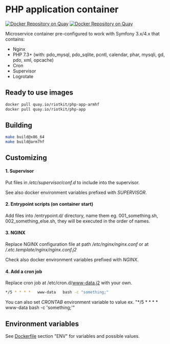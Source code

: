 PHP application container
=========================

[![Docker Repository on Quay](https://quay.io/repository/riotkit/php-app/status "Docker Repository on Quay")](https://quay.io/repository/riotkit/php-app)
[![Docker Repository on Quay](https://quay.io/repository/riotkit/php-app-armhf/status "Docker Repository on Quay")](https://quay.io/repository/riotkit/php-app-armhf)

Microservice container pre-configured to work with Symfony 3.x/4.x that contains:
- Nginx
- PHP 7.3+ (with: pdo_mysql, pdo_sqlite, pcntl, calendar, phar, mysqli, gd, pdo, xml, opcache)
- Cron
- Supervisor
- Logrotate

## Ready to use images

```bash
docker pull quay.io/riotkit/php-app-armhf
docker pull quay.io/riotkit/php-app
```

## Building

```bash
make build@x86_64
make build@arm7hf
```

## Customizing

#### 1. Supervisor

Put files in */etc/supervisor/conf.d* to include into the supervisor.

See also docker environment variables prefixed with *SUPERVISOR*.

#### 2. Entrypoint scripts (on container start)

Add files into /entrypoint.d/ directory, name them eg. 001_something.sh, 002_something_else.sh, they will be executed in the order of names.

#### 3. NGINX

Replace NGINX configuration file at path */etc/nginx/nginx.conf* or at */.etc.template/nginx/nginx.conf.j2*

Check also docker environment variables prefixed with *NGINX*.

#### 4. Add a cron job

Replace cron job at /etc/cron.d/www-data.j2 with your own.

```bash
*/5 * * * *   www-data   bash -c "something;"
```

You can also set *CRONTAB* environment variable to value ex. "*/5 * * * *   www-data   bash -c 'something;'"

## Environment variables

See [Dockerfile](https://github.com/riotkit-org/docker-php-app/blob/master/Dockerfile) section "ENV" for variables and possible values.

